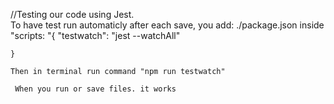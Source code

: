 //Testing our code using Jest.  
 To have test run automaticly after each save, you add:
  ./package.json
   inside 
    "scripts: "{
  "testwatch": "jest --watchAll"  

    }

    Then in terminal run command "npm run testwatch"

     When you run or save files. it works